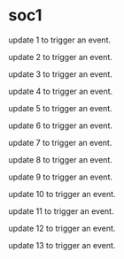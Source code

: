 # soc1

update 1 to trigger an event.

update 2 to trigger an event.

update 3 to trigger an event.

update 4 to trigger an event.

update 5 to trigger an event.

update 6 to trigger an event.

update 7 to trigger an event.

update 8 to trigger an event.

update 9 to trigger an event.

update 10 to trigger an event.

update 11 to trigger an event.

update 12 to trigger an event.

update 13 to trigger an event.

